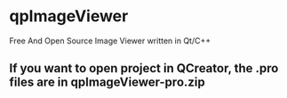 # qpImageViewer
Free And Open Source Image Viewer written in Qt/C++

## If you want to open project in QCreator, the .pro files are in qpImageViewer-pro.zip


